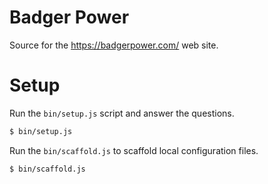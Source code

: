# Badger Power

Source for the https://badgerpower.com/ web site.

# Setup

Run the `bin/setup.js` script and answer the questions.

```bash
$ bin/setup.js
```

Run the `bin/scaffold.js` to scaffold local configuration files.

```bash
$ bin/scaffold.js
```
